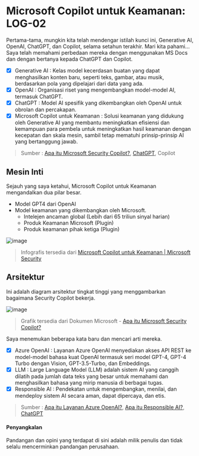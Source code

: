 # Microsoft Copilot untuk Keamanan: LOG-02
Pertama-tama, mungkin kita telah mendengar istilah kunci ini, Generative AI, OpenAI, ChatGPT, dan Copilot, selama setahun terakhir. Mari kita pahami... Saya telah memahami perbedaan mereka dengan menggunakan MS Docs dan dengan bertanya kepada ChatGPT dan Copilot.
- [x] Generative AI : Kelas model kecerdasan buatan yang dapat menghasilkan konten baru, seperti teks, gambar, atau musik, berdasarkan pola yang dipelajari dari data yang ada.
- [x] OpenAI : Organisasi riset yang mengembangkan model-model AI, termasuk ChatGPT.
- [x] ChatGPT : Model AI spesifik yang dikembangkan oleh OpenAI untuk obrolan dan percakapan.
- [x] Microsoft Copilot untuk Keamanan : Solusi keamanan yang didukung oleh Generative AI yang membantu meningkatkan efisiensi dan kemampuan para pembela untuk meningkatkan hasil keamanan dengan kecepatan dan skala mesin, sambil tetap mematuhi prinsip-prinsip AI yang bertanggung jawab.
> Sumber :
> [Apa itu Microsoft Security Copilot?](https://learn.microsoft.com/en-us/security-copilot/microsoft-security-copilot), [ChatGPT](https://openai.com/blog/chatgpt), Copilot

## Mesin Inti
Sejauh yang saya ketahui, Microsoft Copilot untuk Keamanan mengandalkan dua pilar besar.
- Model GPT4 dari OpenAI 
- Model keamanan yang dikembangkan oleh Microsoft.
  - Intelejen ancaman global (Lebih dari 65 triliun sinyal harian)
  - Produk Keamanan Microsoft (Plugin)
  - Produk keamanan pihak ketiga (Plugin)

![image](https://github.com/LearningKijo/SecurityResearcher-Note/assets/120234772/4c3331c6-6fb5-437a-beaa-a762db516453)
> Infografis tersedia dari [Microsoft Copilot untuk Keamanan | Microsoft Security](https://www.microsoft.com/en-us/security/business/ai-machine-learning/microsoft-copilot-security)

## Arsitektur
Ini adalah diagram arsitektur tingkat tinggi yang menggambarkan bagaimana Security Copilot bekerja.

![image](https://github.com/LearningKijo/SecurityResearcher-Note/assets/120234772/eeea60a3-92e8-4ba9-b2ea-c756fa7fb75d)
> Grafik tersedia dari Dokumen Microsoft - [Apa itu Microsoft Security Copilot?](https://learn.microsoft.com/en-us/security-copilot/microsoft-security-copilot)

Saya menemukan beberapa kata baru dan mencari arti mereka.
- [x] Azure OpenAI : Layanan Azure OpenAI menyediakan akses API REST ke model-model bahasa kuat OpenAI termasuk seri model GPT-4, GPT-4 Turbo dengan Vision, GPT-3.5-Turbo, dan Embeddings.
- [x] LLM : Large Language Model (LLM) adalah sistem AI yang canggih dilatih pada jumlah data teks yang besar untuk memahami dan menghasilkan bahasa yang mirip manusia di berbagai tugas.
- [x] Responsible AI : Pendekatan untuk mengembangkan, menilai, dan mendeploy sistem AI secara aman, dapat dipercaya, dan etis.

> Sumber :
> [Apa itu Layanan Azure OpenAI?](https://learn.microsoft.com/en-us/azure/ai-services/openai/overview), [Apa itu Responsible AI?](https://learn.microsoft.com/en-us/azure/machine-learning/concept-responsible-ai?view=azureml-api-2), [ChatGPT](https://openai.com/blog/chatgpt)

#### Penyangkalan
Pandangan dan opini yang terdapat di sini adalah milik penulis dan tidak selalu mencerminkan pandangan perusahaan.
